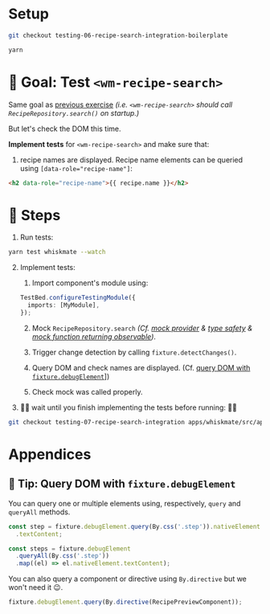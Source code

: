 # Setup

```sh
git checkout testing-06-recipe-search-integration-boilerplate

yarn
```

# 🎯 Goal: Test `<wm-recipe-search>`

Same goal as [previous exercise](03-recipe-search-isolated.md) _(i.e. `<wm-recipe-search>` should call `RecipeRepository.search()` on startup.)_

But let's check the DOM this time.

**Implement tests** for `<wm-recipe-search>` and make sure that:

1. recipe names are displayed. Recipe name elements can be queried using `[data-role="recipe-name"]`:

```html
<h2 data-role="recipe-name">{{ recipe.name }}</h2>
```

# 📝 Steps

1. Run tests:

```sh
yarn test whiskmate --watch
```

2. Implement tests:

   1. Import component's module using:

   ```ts
   TestBed.configureTestingModule({
     imports: [MyModule],
   });
   ```

   2. Mock `RecipeRepository.search` _(Cf. [mock provider](03-recipe-search-isolated.md#-tip-mock-provider) & [type safety](03-recipe-search-isolated.md#-tip-class-type-safety-) & [mock function returning observable](03-recipe-search-isolated.md#-tip-mock-a-function-returning-an-observable))_.

   3. Trigger change detection by calling `fixture.detectChanges()`.

   4. Query DOM and check names are displayed. (Cf. [query DOM with `fixture.debugElement`](#-tip-query-dom-with-fixturedebugelement)])

   5. Check mock was called properly.

3. 🙏🛑 wait until you finish implementing the tests before running: 🛑🙏

```sh
git checkout testing-07-recipe-search-integration apps/whiskmate/src/app/recipe/recipe-search.component.ts
```

# Appendices

## 🎁 Tip: Query DOM with `fixture.debugElement`

You can query one or multiple elements using, respectively, `query` and `queryAll` methods.

```ts
const step = fixture.debugElement.query(By.css('.step')).nativeElement
  .textContent;

const steps = fixture.debugElement
  .queryAll(By.css('.step'))
  .map((el) => el.nativeElement.textContent);
```

You can also query a component or directive using `By.directive` but we won't need it 😉.

```ts
fixture.debugElement.query(By.directive(RecipePreviewComponent));
```
